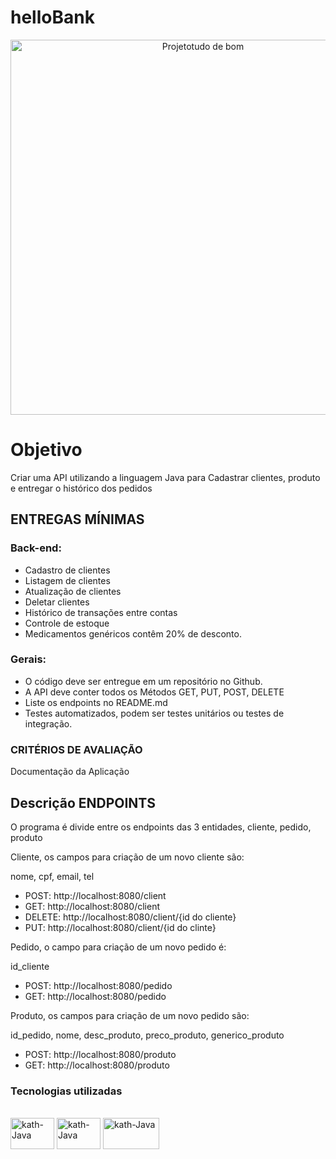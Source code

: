 # helloBank


<div align = "center">
  <img width="600" alt="Projetotudo de bom" src="https://user-images.githubusercontent.com/90014122/189723712-66eb4cfe-eecb-4152-a1ca-5d69da1d8076.jpg">
  <br>
</div>


<h1>Objetivo</h1>
<p>Criar uma API utilizando a linguagem Java para Cadastrar clientes, produto e entregar o histórico dos pedidos</p>
<h2>ENTREGAS MÍNIMAS</h2>

<h3>Back-end:</h3>
<ul>
<li>Cadastro de clientes</li>
<li>Listagem de clientes</li>
<li>Atualização de clientes</li>
<li>Deletar clientes</li>
<li>Histórico de transações entre contas</li>
<li>Controle de estoque</li>
<li>Medicamentos genéricos contêm 20% de desconto.</li>
</ul>
<h3>Gerais:</h3>
<ul>
<li>O código deve ser entregue em um repositório no Github.</li>
<li>A API deve conter todos os Métodos GET, PUT, POST, DELETE</li>
<li>Liste os endpoints no README.md</li>
<li>Testes automatizados, podem ser testes unitários ou testes de integração.</li>
 </ul>
<h3>CRITÉRIOS DE AVALIAÇÃO</h3>
 
<p>Documentação da Aplicação</p>

<h2>Descrição ENDPOINTS</h2>
<div>
<p>O programa é divide entre os endpoints das 3 entidades, cliente, pedido, produto
<p>Cliente, os campos para criação de um novo cliente são:</p>
<p>nome, cpf, email, tel</p>
<ul>
<li>POST: http://localhost:8080/client</li>
<li>GET: http://localhost:8080/client</li>
<li>DELETE: http://localhost:8080/client/{id do cliente}</li>
<li>PUT: http://localhost:8080/client/{id do clinte}</li>
</ul>
<p>Pedido, o campo para criação de um novo pedido é:</p>
<p>id_cliente</p>
 <ul>
 <li>POST: http://localhost:8080/pedido</li>
 <li>GET: http://localhost:8080/pedido</li>
 </ul>
 
<p>Produto, os campos para criação de um novo pedido são:</p>
<p>id_pedido, nome, desc_produto, preco_produto, generico_produto</p>
<ul>
<li>POST: http://localhost:8080/produto</li>
<li>GET: http://localhost:8080/produto</li>
</ul>
</div>
<h3>Tecnologias utilizadas</h3>
<div style="display: inline_block"><br>
  <img align="center" alt="kath-Java" height="50" width="70" src="https://cdn.jsdelivr.net/gh/devicons/devicon/icons/java/java-original-wordmark.svg">
  <img align="center" alt="kath-Java" height="50" width="70"  src="https://cdn.jsdelivr.net/gh/devicons/devicon/icons/spring/spring-original-wordmark.svg" />
  <img align="center" alt="kath-Java" height="50" width="90" src="https://cdn.jsdelivr.net/gh/devicons/devicon/icons/mysql/mysql-original-wordmark.svg" />
 </div>

